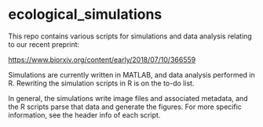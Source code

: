 # ecological_simulations

This repo contains various scripts for simulations and data analysis relating to our recent preprint:

https://www.biorxiv.org/content/early/2018/07/10/366559

Simulations are currently written in MATLAB, and data analysis performed in R.  Rewriting the simulation scripts in R is on the to-do list.

In general, the simulations write image files and associated metadata, and the R scripts parse that data and generate the figures.  For more specific information, see the header info of each script.
